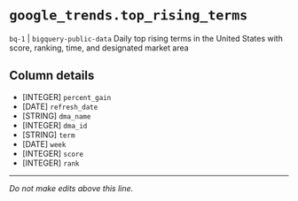 # `google_trends.top_rising_terms`
`bq-1` | `bigquery-public-data`
Daily top rising terms in the United States with score, ranking, time, and designated market area

## Column details
* [INTEGER]   `percent_gain`
* [DATE]      `refresh_date`
* [STRING]    `dma_name`
* [INTEGER]   `dma_id`
* [STRING]    `term`
* [DATE]      `week`
* [INTEGER]   `score`
* [INTEGER]   `rank`

-------------------------------------------------------------------------------
*Do not make edits above this line.*
